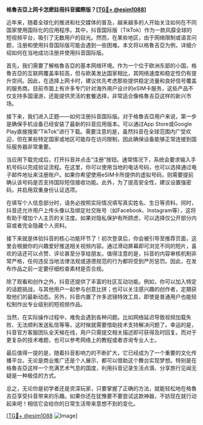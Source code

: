 **格魯吉亞上网卡怎麽註冊抖音國際版？[[TG💪+ @esim1088](https://t.me/s/esim1088)]**

近年来，随着全球化的推进和社交媒体的普及，越来越多的人开始关注如何在不同国家使用国际化的应用程序。其中，抖音国际版（TikTok）作为一款风靡全球的短视频平台，吸引了无数用户的目光。然而，在某些地区，由于网络限制或语言问题，注册和使用抖音国际版可能会遇到一些困难。本文将以格魯吉亞为例，详细介绍如何在当地成功注册并使用抖音国际版。

首先，我们需要了解格魯吉亞的基本网络环境。作为一个位于欧洲东部的小国，格魯吉亞的互联网覆盖率较高，但与欧美发达国家相比，其网络速度和稳定性仍有提升空间。因此，在选择上网卡时，建议优先考虑那些提供稳定流量和良好信号覆盖的服务商。目前市面上有许多专门针对海外用户设计的eSIM卡服务，这些产品不仅支持多国漫游，还能提供灵活的套餐选择，非常适合像格魯吉亞这样的新兴市场。

接下来，我们进入正题——如何注册抖音国际版。对于格魯吉亞用户来说，第一步是确保手机设备已经安装了最新的抖音应用版本。可以通过App Store或Google Play直接搜索“TikTok”进行下载。需要注意的是，虽然抖音在全球范围内广受欢迎，但在某些特定国家或地区可能存在访问限制，因此确保设备能够正常连接到国际服务器非常重要。

当应用下载完成后，打开抖音并点击“注册”按钮。通常情况下，系统会要求输入手机号码以完成验证流程。在这里，你可以使用当地的电话号码，也可以选择通过电子邮件地址来注册账户。如果你希望使用eSIM卡所提供的虚拟号码，则需要提前确认该号码是否支持国际短信接收功能。此外，为了提高安全性，建议设置强密码，并启用双重身份认证选项。

在填写个人信息部分时，请务必按照实际情况填写真实姓名、生日等资料。同时，抖音还允许用户上传头像以及绑定社交账号（如Facebook、Instagram等），这将有助于增加个人主页的关注度。如果对隐私保护有所顾虑，可以选择仅公开部分内容或者完全隐藏个人资料。

接下来就是体验抖音的核心功能环节了！初次登录后，你会被引导至推荐页面，这里会根据你的兴趣爱好推送相关视频内容。通过滑动屏幕即可浏览不同的短片，喜欢的话还可以点赞、评论甚至分享给朋友。值得注意的是，抖音的内容审核机制非常严格，任何违反当地法律法规或道德规范的行为都将受到严厉惩罚。因此，在发布作品之前一定要仔细检查素材是否合规。

除了观看和创作之外，抖音还提供了丰富的社区互动功能。例如，你可以加入特定的话题挑战，与其他用户一起参与创意比拼；也可以关注感兴趣的创作者，定期获取他们的最新动态。另外，抖音内置了许多滤镜特效工具，即使是普通用户也能轻松制作出专业级别的短视频作品。

当然，在实际操作过程中，难免会遇到各种问题。比如网络延迟导致视频加载失败、无法顺利发送私信等等。这时候就需要借助技术支持解决问题了。幸运的是，抖音官方客服团队全天候在线，用户只需提交相关描述即可获得及时回复。而对于更复杂的技术难题，也可以参考网络上的教程或者咨询专业人士。

最后值得一提的是，随着抖音影响力的不断扩大，它已经成为了一个重要的文化传播平台。无论是商业推广还是个人展示，都可以借助这个舞台实现梦想。特别是在格魯吉亞这样一个充满艺术气息的国度，利用抖音记录生活点滴、分享旅行见闻无疑是一种极佳的方式。

总之，无论你是初学者还是资深玩家，只要掌握了正确的方法，就能轻松地在格魯吉亞享受抖音带来的乐趣。如果你还在犹豫要不要尝试这款神器，不妨现在就行动起来吧！相信它会给你的日常生活带来意想不到的变化。

[[TG💪+ @esim1088](https://t.me/s/esim1088) ![Image](https://i.postimg.cc/4NQfJmqS/Snipaste-2025-05-13-00-14-12.png)]